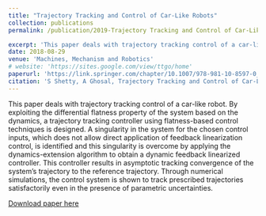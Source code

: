```yaml
---
title: "Trajectory Tracking and Control of Car-Like Robots"
collection: publications
permalink: /publication/2019-Trajectory Tracking and Control of Car-Like Robots

excerpt: 'This paper deals with trajectory tracking control of a car-like robot. By exploiting the differential flatness property of the system based on the dynamics, a trajectory tracking controller using flatness-based control techniques is designed. A singularity in the system for the chosen control inputs, which does not allow direct application of feedback linearization control, is identified and this singularity is overcome by applying the dynamics-extension algorithm to obtain a dynamic feedback linearized controller. This controller results in asymptotic tracking convergence of the system’s trajectory to the reference trajectory. Through numerical simulations, the control system is shown to track prescribed trajectories satisfactorily even in the presence of parametric uncertainties.'
date: 2018-08-29
venue: 'Machines, Mechanism and Robotics'
# website: 'https://sites.google.com/view/ttgo/home'
paperurl: 'https://link.springer.com/chapter/10.1007/978-981-10-8597-0_65'
citation: 'S Shetty, A Ghosal, Trajectory Tracking and Control of Car-Like Robots, 2019 Machines, Mechanism and Robotics pp 759-767'
---
```

This paper deals with trajectory tracking control of a car-like robot. By exploiting the differential flatness property of the system based on the dynamics, a trajectory tracking controller using flatness-based control techniques is designed. A singularity in the system for the chosen control inputs, which does not allow direct application of feedback linearization control, is identified and this singularity is overcome by applying the dynamics-extension algorithm to obtain a dynamic feedback linearized controller. This controller results in asymptotic tracking convergence of the system’s trajectory to the reference trajectory. Through numerical simulations, the control system is shown to track prescribed trajectories satisfactorily even in the presence of parametric uncertainties.

[Download paper here](https://github.com/SuhanNShetty/SuhanNShetty.github.io/files/pdf/2019_Car.pdf)

<!-- Recommended citation: 

**Cite as**: 

Ma, J., Shang, P., Lu, C., Meraghni, S., Benaggoune, K., Zuluaga, J., Zerhouni, N., Devalland, C. and Al Masry, Z., 2019. A portable breast cancer detection system based on smartphone with infrared camera. Vibroengineering PROCEDIA, 26, pp.57-63.
{: .notice}


- BibTeX:

<pre>
@article{ma2019portable,
  title={A portable breast cancer detection system based on smartphone with infrared camera},
  author={Ma, Jian and Shang, Pengchao and Lu, Chen and Meraghni, Safa and Benaggoune, Khaled and Zuluaga, Juan and Zerhouni, Noureddine and Devalland, Christine and Al Masry, Zeina},
  journal={Vibroengineering PROCEDIA},
  volume={26},
  pages={57--63},
  year={2019},
  publisher={JVE International Ltd.}
}
</pre> -->